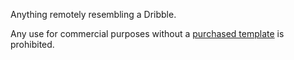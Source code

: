 Anything remotely resembling a Dribble.

Any use for commercial purposes without a <a href="http://themeforest.net/item/theshots-responsive-image-listing-template/14799485?ref=theKaiya">purchased template</a> is prohibited.
